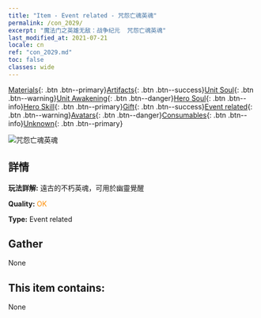 ```yaml
---
title: "Item - Event related - 咒怨亡魂英魂"
permalink: /con_2029/
excerpt: "魔法门之英雄无敌：战争纪元  咒怨亡魂英魂"
last_modified_at: 2021-07-21
locale: cn
ref: "con_2029.md"
toc: false
classes: wide
---
```

 [Materials](/ItemsCN/){: .btn .btn--primary}[Artifacts](/ItemsCN/Artifacts/){: .btn .btn--success}[Unit Soul](/ItemsCN/UnitSoul/){: .btn .btn--warning}[Unit Awakening](/ItemsCN/UnitAwakening/){: .btn .btn--danger}[Hero Soul](/ItemsCN/HeroSoul/){: .btn .btn--info}[Hero Skill](/ItemsCN/HeroSkill/){: .btn .btn--primary}[Gift](/ItemsCN/Gift/){: .btn .btn--success}[Event related](/ItemsCN/Events/){: .btn .btn--warning}[Avatars](/ItemsCN/Avatars/){: .btn .btn--danger}[Consumables](/ItemsCN/Consumables/){: .btn .btn--info}[Unknown](/ItemsCN/Unknown/){: .btn .btn--primary}

 ![咒怨亡魂英魂](/images/t/juexing_303.png)

## 詳情
 **玩法詳解:** 遠古的不朽英魂，可用於幽靈覺醒

 **Quality:** <span style="color: #FF8C00">OK</span>

 **Type:** Event related

## Gather

  None

## This item contains:

  None

